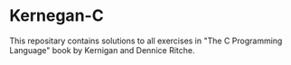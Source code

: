 # Kernegan-C
This repositary contains solutions to all exercises in "The C Programming Language" book by Kernigan and Dennice Ritche.
